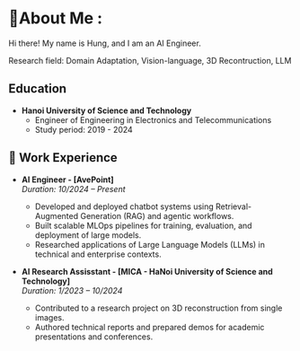 # 💫About Me :
Hi there! My name is Hung, and I am an AI Engineer. 

Research field: Domain Adaptation, Vision-language, 3D Recontruction, LLM

## Education
- **Hanoi University of Science and Technology**  
  - Engineer of Engineering in Electronics and Telecommunications  
  - Study period: 2019 - 2024

## 💼 Work Experience

- **AI Engineer - [AvePoint]**  
  *Duration: 10/2024 – Present*  
  - Developed and deployed chatbot systems using Retrieval-Augmented Generation (RAG) and agentic workflows.
  - Built scalable MLOps pipelines for training, evaluation, and deployment of large models.
  - Researched applications of Large Language Models (LLMs) in technical and enterprise contexts.

- **AI Research Assisstant - [MICA - HaNoi University of Science and Technology]**  
  *Duration: 1/2023 – 10/2024*  
  - Contributed to a research project on 3D reconstruction from single images.  
  - Authored technical reports and prepared demos for academic presentations and conferences.

